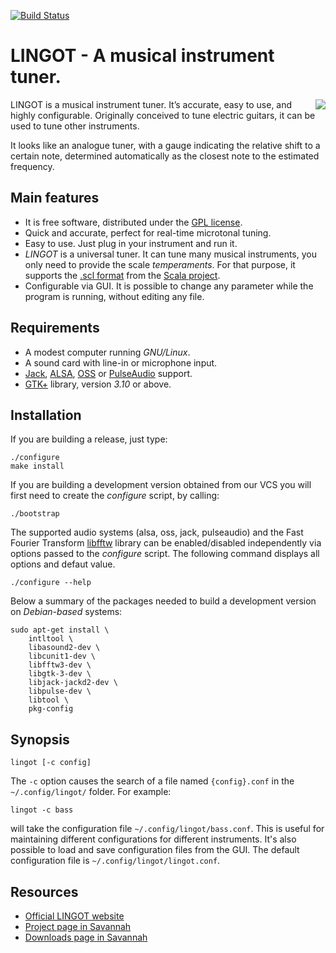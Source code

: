 [![Build Status](https://travis-ci.com/ibancg/lingot.svg?branch=master)](https://travis-ci.com/ibancg/lingot)

# LINGOT - A musical instrument tuner.

<img align="right" src="http://lingot.nongnu.org/images/lingot-black-main.png">

LINGOT is a musical instrument tuner. It’s accurate, easy to use, and highly configurable. Originally conceived to tune electric
guitars, it can be used to tune other instruments.

It looks like an analogue tuner, with a gauge indicating the relative shift to a certain note,
determined automatically as the closest note to the estimated frequency.


## Main features

* It is free software, distributed under the [GPL license](https://www.gnu.org/licenses/old-licenses/gpl-2.0.html).
* Quick and accurate, perfect for real-time microtonal tuning.
* Easy to use. Just plug in your instrument and run it.
* _LINGOT_ is a universal tuner. It can tune many musical instruments, you only need to provide the scale _temperaments_. For that purpose, it supports the [.scl format](http://www.huygens-fokker.org/scala/scl_format.html) from the [Scala project](http://www.huygens-fokker.org/scala/).
* Configurable via GUI. It is possible to change any parameter while the program is running, without editing any file.

## Requirements

* A modest computer running _GNU/Linux_.
* A sound card with line-in or microphone input.
* [Jack](http://www.jackaudio.org/), [ALSA](https://www.alsa-project.org/main/index.php/Main_Page), [OSS](http://www.opensound.com/oss.html) or [PulseAudio](https://www.freedesktop.org/wiki/Software/PulseAudio/) support.
* [GTK+](https://www.gtk.org/) library, version _3.10_ or above.

## Installation

If you are building a release, just type:

```console
./configure
make install
```

If you are building a development version obtained from our VCS you will first need to
create the _configure_ script, by calling:

```console
./bootstrap
```

The supported audio systems (alsa, oss, jack, pulseaudio) and the Fast
Fourier Transform [libfftw](http://fftw.org) library can be
enabled/disabled independently via options passed to the _configure_
script.
The following command displays all options and defaut value.
```console
./configure --help

```

Below a summary of the packages needed to build a development version on _Debian-based_ systems:

```console
sudo apt-get install \
    intltool \
    libasound2-dev \
    libcunit1-dev \
    libfftw3-dev \
    libgtk-3-dev \
    libjack-jackd2-dev \
    libpulse-dev \
    libtool \
    pkg-config
```

## Synopsis

```console
lingot [-c config]
```

The `-c` option causes the search of a file named `{config}.conf` in the
`~/.config/lingot/` folder. For example:

```console
lingot -c bass
```

will take the configuration file `~/.config/lingot/bass.conf`. This is useful for
maintaining different configurations for different instruments. It's also
possible to load and save configuration files from the GUI. The default
configuration file is `~/.config/lingot/lingot.conf`.

## Resources

* [Official LINGOT website](http://lingot.nongnu.org/)
* [Project page in Savannah](https://savannah.nongnu.org/projects/lingot/)
* [Downloads page in Savannah](http://download.savannah.gnu.org/releases/lingot/)
